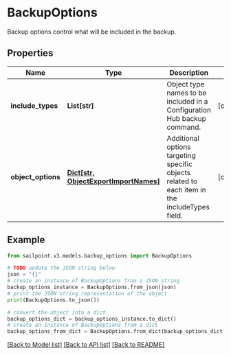 # BackupOptions

Backup options control what will be included in the backup.

## Properties

Name | Type | Description | Notes
------------ | ------------- | ------------- | -------------
**include_types** | **List[str]** | Object type names to be included in a Configuration Hub backup command. | [optional] 
**object_options** | [**Dict[str, ObjectExportImportNames]**](ObjectExportImportNames.md) | Additional options targeting specific objects related to each item in the includeTypes field. | [optional] 

## Example

```python
from sailpoint.v3.models.backup_options import BackupOptions

# TODO update the JSON string below
json = "{}"
# create an instance of BackupOptions from a JSON string
backup_options_instance = BackupOptions.from_json(json)
# print the JSON string representation of the object
print(BackupOptions.to_json())

# convert the object into a dict
backup_options_dict = backup_options_instance.to_dict()
# create an instance of BackupOptions from a dict
backup_options_from_dict = BackupOptions.from_dict(backup_options_dict)
```
[[Back to Model list]](../README.md#documentation-for-models) [[Back to API list]](../README.md#documentation-for-api-endpoints) [[Back to README]](../README.md)


